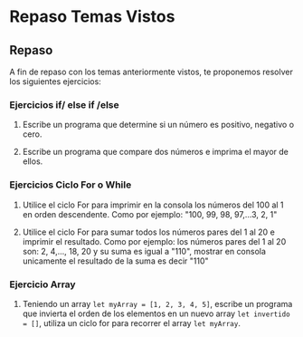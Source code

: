 # Repaso Temas Vistos

## Repaso

A fin de repaso con los temas anteriormente vistos, te proponemos resolver los siguientes ejercicios:

### Ejercicios if/ else if /else

1. Escribe un programa que determine si un número es positivo, negativo o cero.

2. Escribe un programa que compare dos números e imprima el mayor de ellos.

### Ejercicios Ciclo For o While

1. Utilice el ciclo For para imprimir en la consola los números del 100 al 1 en orden descendente. Como por ejemplo: "100, 99, 98, 97,...3, 2, 1"

2. Utilice el ciclo For para sumar todos los números pares del 1 al 20 e imprimir el resultado. Como por ejemplo: los números pares del 1 al 20 son: 2, 4,..., 18, 20 y su suma es igual a "110", mostrar en consola unicamente el resultado de la suma es decir "110"

### Ejercicio Array

1. Teniendo un array `let myArray = [1, 2, 3, 4, 5]`, escribe un programa que invierta el orden de los elementos en un nuevo array `let invertido = []`, utiliza un ciclo for para recorrer el array `let myArray`.
